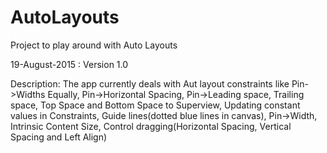 # AutoLayouts
Project to play around with Auto Layouts

19-August-2015 : Version 1.0

Description: The app currently deals with Aut layout constraints like Pin->Widths Equally, Pin->Horizontal Spacing, Pin->Leading space, Trailing space, Top Space and Bottom Space to Superview, Updating constant values in Constraints, Guide lines(dotted blue lines in canvas), Pin->Width, Intrinsic Content Size, Control dragging(Horizontal Spacing, Vertical Spacing and Left Align)
